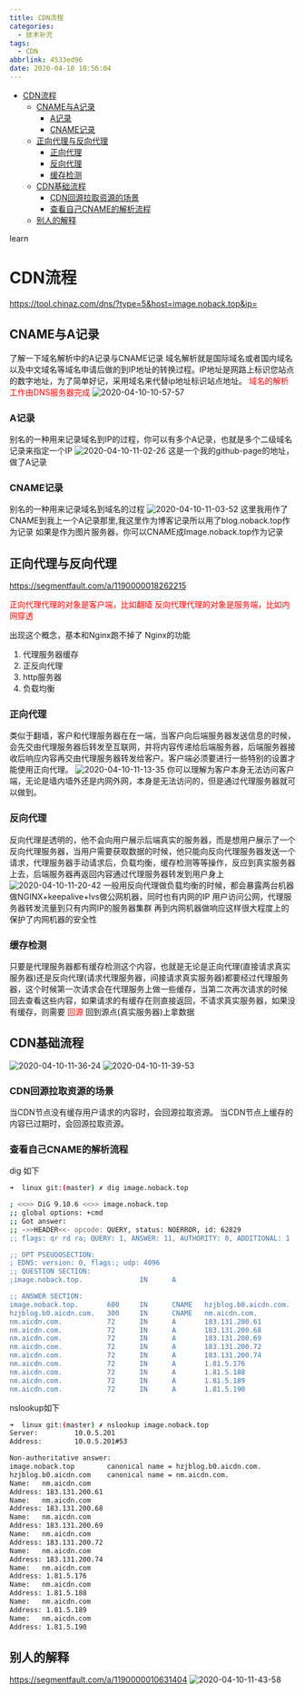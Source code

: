 ```yaml
---
title: CDN流程
categories:
  - 技术补充
tags:
  - CDN
abbrlink: 4533ed96
date: 2020-04-10 10:56:04
---
```



<!-- @import "[TOC]" {cmd="toc" depthFrom=1 depthTo=6 orderedList=false} -->

<!-- code_chunk_output -->

- [CDN流程](#cdn流程)
  - [CNAME与A记录](#cname与a记录)
    - [A记录](#a记录)
    - [CNAME记录](#cname记录)
  - [正向代理与反向代理](#正向代理与反向代理)
    - [正向代理](#正向代理)
    - [反向代理](#反向代理)
    - [缓存检测](#缓存检测)
  - [CDN基础流程](#cdn基础流程)
    - [CDN回源拉取资源的场景](#cdn回源拉取资源的场景)
    - [查看自己CNAME的解析流程](#查看自己cname的解析流程)
  - [别人的解释](#别人的解释)

<!-- /code_chunk_output -->

learn
<!-- more -->
# CDN流程
https://tool.chinaz.com/dns/?type=5&host=image.noback.top&ip=
## CNAME与A记录
了解一下域名解析中的A记录与CNAME记录
域名解析就是国际域名或者国内域名以及中文域名等域名申请后做的到IP地址的转换过程。IP地址是网路上标识您站点的数字地址，为了简单好记，采用域名来代替ip地址标识站点地址。
<font color='red'>域名的解析工作由DNS服务器完成</font> 
![2020-04-10-10-57-57](http://noback.upyun.com/2020-04-10-10-57-57.png)

### A记录
别名的一种用来记录域名到IP的过程，你可以有多个A记录，也就是多个二级域名记录来指定一个IP
![2020-04-10-11-02-26](http://noback.upyun.com/2020-04-10-11-02-26.png)
这是一个我的github-page的地址，做了A记录

### CNAME记录
别名的一种用来记录域名到域名的过程
![2020-04-10-11-03-52](http://noback.upyun.com/2020-04-10-11-03-52.png)
这里我用作了CNAME到我上一个A记录那里,我这里作为博客记录所以用了blog.noback.top作为记录
如果是作为图片服务器，你可以CNAME成Image.noback.top作为记录


## 正向代理与反向代理
https://segmentfault.com/a/1190000018262215


<font color='red'>
正向代理代理的对象是客户端，比如翻墙
反向代理代理的对象是服务端，比如内网穿透

</font>



出现这个概念，基本和Nginx跑不掉了
Nginx的功能 
1. 代理服务器缓存
2. 正反向代理
3. http服务器
4. 负载均衡


### 正向代理
类似于翻墙，客户和代理服务器在在一端，当客户向后端服务器发送信息的时候，会先交由代理服务器后转发至互联网，并将内容传递给后端服务器，后端服务器接收后响应内容再交由代理服务器转发给客户。客户端必须要进行一些特别的设置才能使用正向代理。
![2020-04-10-11-13-35](http://noback.upyun.com/2020-04-10-11-13-35.png)
你可以理解为客户本身无法访问客户端，无论是墙内墙外还是内网外网，本身是无法访问的，但是通过代理服务器就可以做到。

### 反向代理
反向代理是透明的，他不会向用户展示后端真实的服务器，而是想用户展示了一个反向代理服务器，当用户需要获取数据的时候，他只能向反向代理服务器发送一个请求，代理服务器手动请求后，负载均衡，缓存检测等等操作，反应到真实服务器上去，后端服务器再返回内容通过代理服务器转发到用户身上
![2020-04-10-11-20-42](http://noback.upyun.com/2020-04-10-11-20-42.png)
一般用反向代理做负载均衡的时候，都会暴露两台机器做NGINX+keepalive+lvs做公网机器，同时也有内网的IP  用户访问公网，代理服务器转发流量到只有内网IP的服务器集群 再到内网机器做响应这样很大程度上的保护了内网机器的安全性

### 缓存检测
只要是代理服务器都有缓存检测这个内容，也就是无论是正向代理(直接请求真实服务器)还是反向代理(请求代理服务器，间接请求真实服务器)都要经过代理服务器，这个时候第一次请求会在代理服务上做一些缓存，当第二次再次请求的时候 回去查看这些内容，如果请求的有缓存在则直接返回，不请求真实服务器，如果没有缓存，则需要 <font color='red'>回源</font> 回到源点(真实服务器)上拿数据


## CDN基础流程
![2020-04-10-11-36-24](http://noback.upyun.com/2020-04-10-11-36-24.png)
![2020-04-10-11-39-53](http://noback.upyun.com/2020-04-10-11-39-53.png)


### CDN回源拉取资源的场景
当CDN节点没有缓存用户请求的内容时，会回源拉取资源。
当CDN节点上缓存的内容已过期时，会回源拉取资源。

### 查看自己CNAME的解析流程
dig 如下
```bash
➜  linux git:(master) ✗ dig image.noback.top

; <<>> DiG 9.10.6 <<>> image.noback.top
;; global options: +cmd
;; Got answer:
;; ->>HEADER<<- opcode: QUERY, status: NOERROR, id: 62829
;; flags: qr rd ra; QUERY: 1, ANSWER: 11, AUTHORITY: 0, ADDITIONAL: 1

;; OPT PSEUDOSECTION:
; EDNS: version: 0, flags:; udp: 4096
;; QUESTION SECTION:
;image.noback.top.              IN      A

;; ANSWER SECTION:
image.noback.top.       600     IN      CNAME   hzjblog.b0.aicdn.com.
hzjblog.b0.aicdn.com.   300     IN      CNAME   nm.aicdn.com.
nm.aicdn.com.           72      IN      A       183.131.200.61
nm.aicdn.com.           72      IN      A       183.131.200.68
nm.aicdn.com.           72      IN      A       183.131.200.69
nm.aicdn.com.           72      IN      A       183.131.200.72
nm.aicdn.com.           72      IN      A       183.131.200.74
nm.aicdn.com.           72      IN      A       1.81.5.176
nm.aicdn.com.           72      IN      A       1.81.5.188
nm.aicdn.com.           72      IN      A       1.81.5.189
nm.aicdn.com.           72      IN      A       1.81.5.190
```
nslookup如下
```bash
➜  linux git:(master) ✗ nslookup image.noback.top
Server:         10.0.5.201
Address:        10.0.5.201#53

Non-authoritative answer:
image.noback.top        canonical name = hzjblog.b0.aicdn.com.
hzjblog.b0.aicdn.com    canonical name = nm.aicdn.com.
Name:   nm.aicdn.com
Address: 183.131.200.61
Name:   nm.aicdn.com
Address: 183.131.200.68
Name:   nm.aicdn.com
Address: 183.131.200.69
Name:   nm.aicdn.com
Address: 183.131.200.72
Name:   nm.aicdn.com
Address: 183.131.200.74
Name:   nm.aicdn.com
Address: 1.81.5.176
Name:   nm.aicdn.com
Address: 1.81.5.188
Name:   nm.aicdn.com
Address: 1.81.5.189
Name:   nm.aicdn.com
Address: 1.81.5.190
```


## 别人的解释
https://segmentfault.com/a/1190000010631404
![2020-04-10-11-43-58](http://noback.upyun.com/2020-04-10-11-43-58.png)